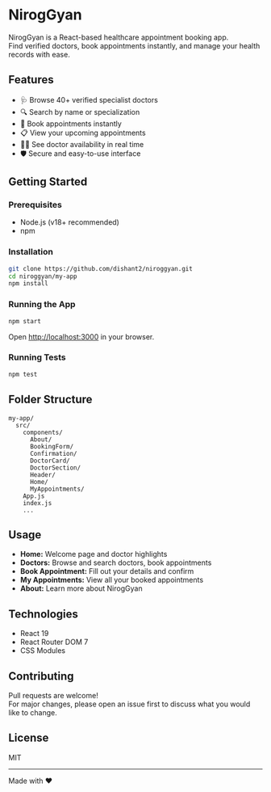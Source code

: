 # NirogGyan

NirogGyan is a React-based healthcare appointment booking app.  
Find verified doctors, book appointments instantly, and manage your health records with ease.

## Features

- 🩺 Browse 40+ verified specialist doctors
- 🔍 Search by name or specialization
- 📅 Book appointments instantly
- 📋 View your upcoming appointments
- 👩‍⚕️ See doctor availability in real time
- 🛡️ Secure and easy-to-use interface

## Getting Started

### Prerequisites

- Node.js (v18+ recommended)
- npm

### Installation

```bash
git clone https://github.com/dishant2/niroggyan.git
cd niroggyan/my-app
npm install
```

### Running the App

```bash
npm start
```
Open [http://localhost:3000](http://localhost:3000) in your browser.

### Running Tests

```bash
npm test
```

## Folder Structure

```
my-app/
  src/
    components/
      About/
      BookingForm/
      Confirmation/
      DoctorCard/
      DoctorSection/
      Header/
      Home/
      MyAppointments/
    App.js
    index.js
    ...
```

## Usage

- **Home:** Welcome page and doctor highlights
- **Doctors:** Browse and search doctors, book appointments
- **Book Appointment:** Fill out your details and confirm
- **My Appointments:** View all your booked appointments
- **About:** Learn more about NirogGyan

## Technologies

- React 19
- React Router DOM 7
- CSS Modules

## Contributing

Pull requests are welcome!  
For major changes, please open an issue first to discuss what you would like to change.

## License

MIT

---

Made with ❤️